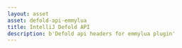 ```yaml
---
layout: asset
asset: defold-api-emmylua
title: IntelliJ Defold API
description: b'Defold api headers for emmylua plugin'
---
```

